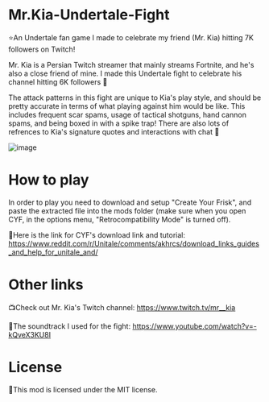 # Mr.Kia-Undertale-Fight
⭐An Undertale fan game I made to celebrate my friend (Mr. Kia) hitting 7K followers on Twitch!

Mr. Kia is a Persian Twitch streamer that mainly streams Fortnite, and he's also a close friend of mine. I made this Undertale fight to celebrate his channel hitting 6K followers 🎉

The attack patterns in this fight are unique to Kia's play style, and should be pretty accurate in terms of what playing against him would be like. This includes frequent scar spams, usage of tactical shotguns, hand cannon spams, and being boxed in with a spike trap! There are also lots of refrences to Kia's signature quotes and interactions with chat 🤩

![image](https://user-images.githubusercontent.com/112593394/203691430-832c0ae5-f4b6-46cb-a6e9-63e78d56808e.png)
# How to play

In order to play you need to download and setup "Create Your Frisk", and paste the extracted file into the mods folder (make sure when you open CYF, in the options menu, "Retrocompatibility Mode" is turned off).

🔗Here is the link for CYF's download link and tutorial: https://www.reddit.com/r/Unitale/comments/akhrcs/download_links_guides_and_help_for_unitale_and/

# Other links

📺Check out Mr. Kia's Twitch channel: https://www.twitch.tv/mr__kia

🎵The soundtrack I used for the fight: https://www.youtube.com/watch?v=-kQveX3KU8I

# License

📃This mod is licensed under the MIT license.
